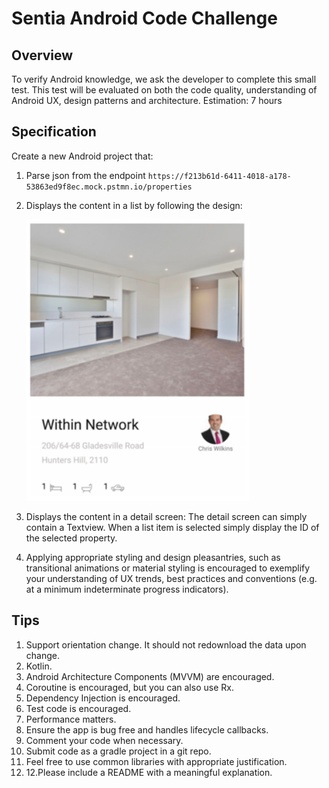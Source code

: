 # Sentia Android Code Challenge

## Overview

To verify Android knowledge, we ask the developer to complete this small test.
This test will be evaluated on both the code quality, understanding of Android UX, design patterns
and architecture.
Estimation: 7 hours

## Specification

Create a new Android project that:

1. Parse json from the
   endpoint `https://f213b61d-6411-4018-a178-53863ed9f8ec.mock.pstmn.io/properties`
2. Displays the content in a list by following the design:

   <img src="./resources/images/property-list-item.png" height="450">
   
3. Displays the content in a detail screen: The detail screen can simply contain a Textview. When a
   list item is selected simply display the ID of the selected property.
4. Applying appropriate styling and design pleasantries, such as transitional animations or material
   styling is encouraged to exemplify your understanding of UX trends, best practices and
   conventions (e.g. at a minimum indeterminate progress indicators).

## Tips

1. Support orientation change. It should not redownload the data upon change.
2. Kotlin.
3. Android Architecture Components (MVVM) are encouraged.
4. Coroutine is encouraged, but you can also use Rx.
5. Dependency Injection is encouraged.
6. Test code is encouraged.
7. Performance matters.
8. Ensure the app is bug free and handles lifecycle callbacks.
9. Comment your code when necessary.
10. Submit code as a gradle project in a git repo.
11. Feel free to use common libraries with appropriate justification.
12. 12.Please include a README with a meaningful explanation.
